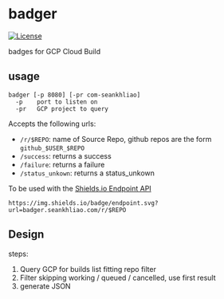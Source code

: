 # badger

[![License](https://img.shields.io/github/license/seankhliao/badger.svg?style=for-the-badge)](githib.com/seankhliao/badger)

badges for GCP Cloud Build

## usage

```
badger [-p 8080] [-pr com-seankhliao]
  -p    port to listen on
  -pr   GCP project to query
```

Accepts the following urls:

- `/r/$REPO`: name of Source Repo, github repos are the form `github_$USER_$REPO`
- `/success`: returns a success
- `/failure`: returns a failure
- `/status_unkown`: returns a status_unkown

To be used with the [Shields.io Endpoint API](https://shields.io/endpoint)

```
https://img.shields.io/badge/endpoint.svg?url=badger.seankhliao.com/r/$REPO
```

## Design

steps:

1. Query GCP for builds list fitting repo filter
2. Filter skipping working / queued / cancelled, use first result
3. generate JSON

